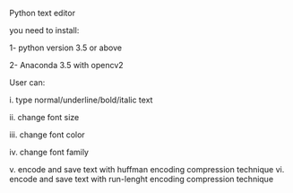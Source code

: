 Python text editor

you need to install:

1- python version 3.5 or above

2- Anaconda 3.5 with opencv2

User   can:

i. type normal/underline/bold/italic text 

ii. change font size 

iii. change font color 

iv. change font family 

v. encode and save text with huffman encoding compression technique vi. encode and save text with run-lenght encoding 
compression technique
